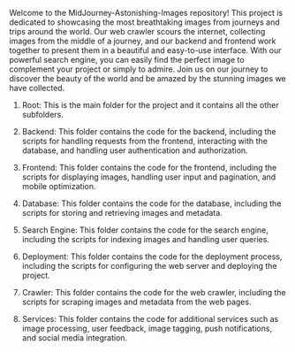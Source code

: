 Welcome to the MidJourney-Astonishing-Images repository! This project is dedicated to showcasing the most breathtaking images from journeys and trips around the world. Our web crawler scours the internet, collecting images from the middle of a journey, and our backend and frontend work together to present them in a beautiful and easy-to-use interface. With our powerful search engine, you can easily find the perfect image to complement your project or simply to admire. Join us on our journey to discover the beauty of the world and be amazed by the stunning images we have collected.

1. Root: This is the main folder for the project and it contains all the other subfolders.

2. Backend: This folder contains the code for the backend, including the scripts for handling requests from the frontend, interacting with the database, and handling user authentication and authorization.

3. Frontend: This folder contains the code for the frontend, including the scripts for displaying images, handling user input and pagination, and mobile optimization.

4. Database: This folder contains the code for the database, including the scripts for storing and retrieving images and metadata.

5. Search Engine: This folder contains the code for the search engine, including the scripts for indexing images and handling user queries.

6. Deployment: This folder contains the code for the deployment process, including the scripts for configuring the web server and deploying the project.

7. Crawler: This folder contains the code for the web crawler, including the scripts for scraping images and metadata from the web pages.

8. Services: This folder contains the code for additional services such as image processing, user feedback, image tagging, push notifications, and social media integration.
